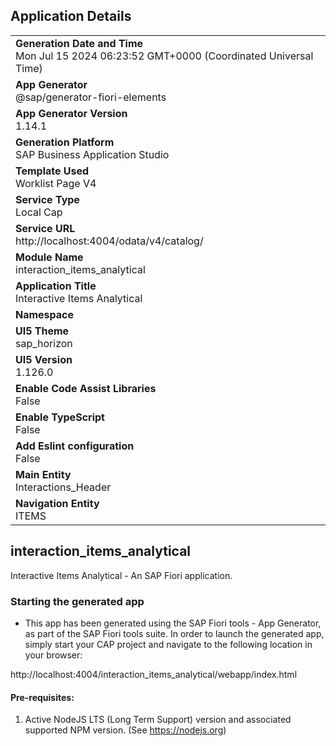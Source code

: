 ## Application Details
|               |
| ------------- |
|**Generation Date and Time**<br>Mon Jul 15 2024 06:23:52 GMT+0000 (Coordinated Universal Time)|
|**App Generator**<br>@sap/generator-fiori-elements|
|**App Generator Version**<br>1.14.1|
|**Generation Platform**<br>SAP Business Application Studio|
|**Template Used**<br>Worklist Page V4|
|**Service Type**<br>Local Cap|
|**Service URL**<br>http://localhost:4004/odata/v4/catalog/
|**Module Name**<br>interaction_items_analytical|
|**Application Title**<br>Interactive Items Analytical|
|**Namespace**<br>|
|**UI5 Theme**<br>sap_horizon|
|**UI5 Version**<br>1.126.0|
|**Enable Code Assist Libraries**<br>False|
|**Enable TypeScript**<br>False|
|**Add Eslint configuration**<br>False|
|**Main Entity**<br>Interactions_Header|
|**Navigation Entity**<br>ITEMS|

## interaction_items_analytical

Interactive Items Analytical - An SAP Fiori application.

### Starting the generated app

-   This app has been generated using the SAP Fiori tools - App Generator, as part of the SAP Fiori tools suite.  In order to launch the generated app, simply start your CAP project and navigate to the following location in your browser:

http://localhost:4004/interaction_items_analytical/webapp/index.html

#### Pre-requisites:

1. Active NodeJS LTS (Long Term Support) version and associated supported NPM version.  (See https://nodejs.org)


